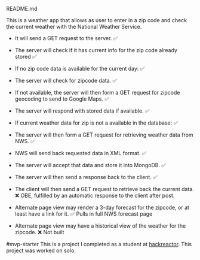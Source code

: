 README.md

This is a weather app that allows as user to enter in a zip code and check the current weather with the National Weather Service.

* It will send a GET request to the server. :white_check_mark:
<!-- It will create a session cookie and return that to the client.
 -->

* The server will check if it has current info for the zip code already stored :white_check_mark:

* If no zip code data is available for the current day: :white_check_mark:

* The server will check for zipcode data. :white_check_mark:

* If not available, the server will then form a GET request for zipcode geocoding to send to Google Maps. :white_check_mark:

* The server will respond with stored data if available. :white_check_mark:

* If current weather data for zip is not a available in the database: :white_check_mark:

* The server will then form a GET request for retrieving weather data from NWS. :white_check_mark:

* NWS will send back requested data in XML format. :white_check_mark:

* The server will accept that data and store it into MongoDB. :white_check_mark:

* The server will then send a response back to the client. :white_check_mark:

* The client will then send a GET request to retrieve back the current data. :x: OBE, fulfilled by an automatic response to the client after post.


* Alternate page view may render a 3-day forecast for the zipcode, or at least have a link for it. :white_check_mark: Pulls in full NWS forecast page

* Alternate page view may have a historical view of the weather for the zipcode. :x: Not built

#mvp-starter
This is a project I completed as a student at [hackreactor](http://hackreactor.com). This project was worked on solo.
